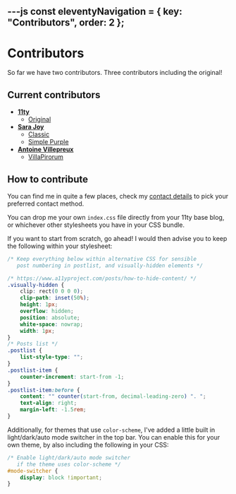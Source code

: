 ---js
const eleventyNavigation = {
	key: "Contributors",
	order: 2
};
---
# Contributors

So far we have two contributors. Three contributors including the original!

## Current contributors

- **[11ty](https://www.11ty.dev/)**
  - [Original](?theme=original)
- **[Sara Joy](https://sarajoy.dev/)**
  - [Classic](?theme=classic)
  - [Simple Purple](?theme=simple-purple)
- **[Antoine Villepreux](https://villapirorum.netlify.app/web/)**
	- [VillaPirorum](?theme=simple-purple)

## How to contribute

You can find me in quite a few places, check my [contact details](https://sarajoy.dev/#find) to pick your preferred contact method.

You can drop me your own `index.css` file directly from your 11ty base blog, or whichever other stylesheets you have in your CSS bundle.

If you want to start from scratch, go ahead! I would then advise you to keep the following within your stylesheet:

```css
/* Keep everything below within alternative CSS for sensible
   post numbering in postlist, and visually-hidden elements */

/* https://www.a11yproject.com/posts/how-to-hide-content/ */
.visually-hidden {
	clip: rect(0 0 0 0);
	clip-path: inset(50%);
	height: 1px;
	overflow: hidden;
	position: absolute;
	white-space: nowrap;
	width: 1px;
}
/* Posts list */
.postlist {
	list-style-type: "";
}
.postlist-item {
	counter-increment: start-from -1;
}
.postlist-item:before {
	content: "" counter(start-from, decimal-leading-zero) ". ";
	text-align: right;
	margin-left: -1.5rem;
}
```
Additionally, for themes that use `color-scheme`, I've added a little built in light/dark/auto mode switcher in the top bar. You can enable this for your own theme, by also including the following in your CSS:
```css
/* Enable light/dark/auto mode switcher
   if the theme uses color-scheme */
#mode-switcher {
	display: block !important;
}
```